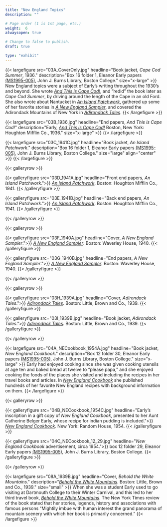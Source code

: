 ```yaml
---
title: "New England Topics"
description: ""

# Page order (1 is 1st page, etc.)
weight:  6
alwaysopen: true

# Change to false to publish.
draft: true

type: "exhibit"
---
```


{{< largefigure src="03A_CoverOnly.jpg"
                headline="Book jacket, *Cape Cod Summer*, 1936."
                description="Box 16 folder 1, Eleanor Early papers [(MS1995-005)](https://bc-primo.hosted.exlibrisgroup.com/permalink/f/l6ucgu/ALMA-BC21311150800001021), John J. Burns Library, Boston College."
                size="x-large" >}}
New England topics were a subject of Early’s writing throughout the 1930’s and beyond. She wrote *[And This is Cape Cod!](https://bc-primo.hosted.exlibrisgroup.com/permalink/f/l6ucgu/ALMA-BC21366414460001021)*, and “redid” the book later as *Cape Cod Summer*, by driving around the length of the Cape in an old Ford. She also wrote about Nantucket in *[An Island Patchwork](https://bc-primo.hosted.exlibrisgroup.com/permalink/f/l6ucgu/ALMA-BC21366406850001021)*, gathered up some of her favorite stories in *[A New England Sampler](https://bc-primo.hosted.exlibrisgroup.com/permalink/f/l6ucgu/ALMA-BC21379305650001021)*, and covered the Adirondack Mountains of New York in *[Adirondack Tales](https://bc-primo.hosted.exlibrisgroup.com/permalink/f/l6ucgu/ALMA-BC21366414570001021)*. 
{{< /largefigure >}}

{{< largefigure src="03B_1936.jpg"
                headline="End papers, *And This is Cape Cod!*"
                description="Early, *[And This is Cape Cod!](https://bc-primo.hosted.exlibrisgroup.com/permalink/f/l6ucgu/ALMA-BC21366414460001021)* Boston, New York: Houghton Mifflin Co., 1936."
                size="x-large" >}}
{{< /largefigure >}}

{{< largefigure src="03C_1941C.jpg"
                headline="Book jacket, *An Island Patchwork*."
                description="Box 16 folder 1, Eleanor Early papers [(MS1995-005)](https://bc-primo.hosted.exlibrisgroup.com/permalink/f/l6ucgu/ALMA-BC21311150800001021), John J. Burns Library, Boston College." 
                size="large" align="center" >}} 
{{< /largefigure >}}

{{< galleryrow >}}

{{< galleryfigure src="03D_1941A.jpg"
           headline="Front end papers, *An Island Patchwork*.">}} *[An Island Patchwork](https://bc-primo.hosted.exlibrisgroup.com/permalink/f/l6ucgu/ALMA-BC21366406850001021)*. Boston: Houghton Mifflin Co., 1941.
{{< /galleryfigure >}}

{{< galleryfigure src="03E_1941B.jpg"
           headline="Back end papers, *An Island Patchwork*.">}} *[An Island Patchwork](https://bc-primo.hosted.exlibrisgroup.com/permalink/f/l6ucgu/ALMA-BC21366406850001021)*. Boston: Houghton Mifflin Co., 1941.
{{< /galleryfigure >}}

{{< /galleryrow >}}

{{< galleryrow >}}

{{< galleryfigure src="03F_1940A.jpg"
           headline="Cover, *A New England Sampler*.">}} *[A New England Sampler](https://bc-primo.hosted.exlibrisgroup.com/permalink/f/l6ucgu/ALMA-BC21379305650001021)*. Boston: Waverley House, 1940.
{{< /galleryfigure >}}

{{< galleryfigure src="03G_1940B.jpg"
           headline="End papers, *A New England Sampler*.">}} *[A New England Sampler](https://bc-primo.hosted.exlibrisgroup.com/permalink/f/l6ucgu/ALMA-BC21379305650001021)*. Boston: Waverley House, 1940.
{{< /galleryfigure >}}

{{< /galleryrow >}}

{{< galleryrow >}}

{{< galleryfigure src="03H_1939A.jpg"
           headline="Cover, *Adirondack Tales*.">}} *[Adirondack Tales](https://bc-primo.hosted.exlibrisgroup.com/permalink/f/l6ucgu/ALMA-BC21366414570001021)*. Boston: Little, Brown and Co., 1939.
{{< /galleryfigure >}}

{{< galleryfigure src="03I_1939B.jpg"
           headline="Book jacket, *Adirondack Tales*.">}} *[Adirondack Tales](https://bc-primo.hosted.exlibrisgroup.com/permalink/f/l6ucgu/ALMA-BC21366414570001021)*. Boston: Little, Brown and Co., 1939.
{{< /galleryfigure >}}

{{< /galleryrow >}}

{{< largefigure src="04A_NECookbook_1954A.jpg"
                headline="Book jacket, *New England Cookbook*."
                description="Box 12 folder 30, Eleanor Early papers [(MS1995-005)](https://bc-primo.hosted.exlibrisgroup.com/permalink/f/l6ucgu/ALMA-BC21311150800001021), John J. Burns Library, Boston College."
                size="x-large" >}}
Early had enjoyed cooking since she was given cooking utensils at age ten and baked bread at twelve to “please papa,” and she enjoyed cooking the foods of the places she visited and including the recipes in her travel books and articles. In *[New England Cookbook](https://bc-primo.hosted.exlibrisgroup.com/permalink/f/l6ucgu/ALMA-BC21366414350001021)* she published hundreds of her favorite New England recipes with background information on them.
{{< /largefigure >}}

{{< galleryrow >}}

{{< galleryfigure src="04B_NECookbook_1954C.jpg"
           headline="Early’s inscription in a gift copy of *New England Cookbook*, presented to her Aunt Catherine Belger Early, whose recipe for indian pudding is included.">}} *[New England Cookbook](https://bc-primo.hosted.exlibrisgroup.com/permalink/f/l6ucgu/ALMA-BC21366414350001021)*. New York: Random House, 1954.
{{< /galleryfigure >}}

{{< galleryfigure src="04C_NECookbook_12_29.jpg"
           headline="*New England Cookbook* advertisement, circa 1954.">}} box 12 folder 29, Eleanor Early papers [(MS1995-005)](https://bc-primo.hosted.exlibrisgroup.com/permalink/f/l6ucgu/ALMA-BC21311150800001021), John J. Burns Library, Boston College.
{{< /galleryfigure >}}

{{< /galleryrow >}}

{{< largefigure src="08A_1939B.jpg"
                headline="Cover, *Behold the White Mountains*."
                description="*[Behold the White Mountains](https://bc-primo.hosted.exlibrisgroup.com/permalink/f/l6ucgu/ALMA-BC21311475710001021)*. Boston: Little, Brown and Co., 1939."
                size="small" >}}
When she was a student Early used to go visiting at Dartmouth College to their Winter Carnival, and this led to her third travel book, *[Behold the White Mountains](https://bc-primo.hosted.exlibrisgroup.com/permalink/f/l6ucgu/ALMA-BC21382554070001021)*. The New York Times review of the book stated that her stories, legends, history and associations with famous persons “Mightily imbue with human interest the grand panorama of mountain scenery with which her book is primarily concerned.” 
{{< /largefigure >}}
